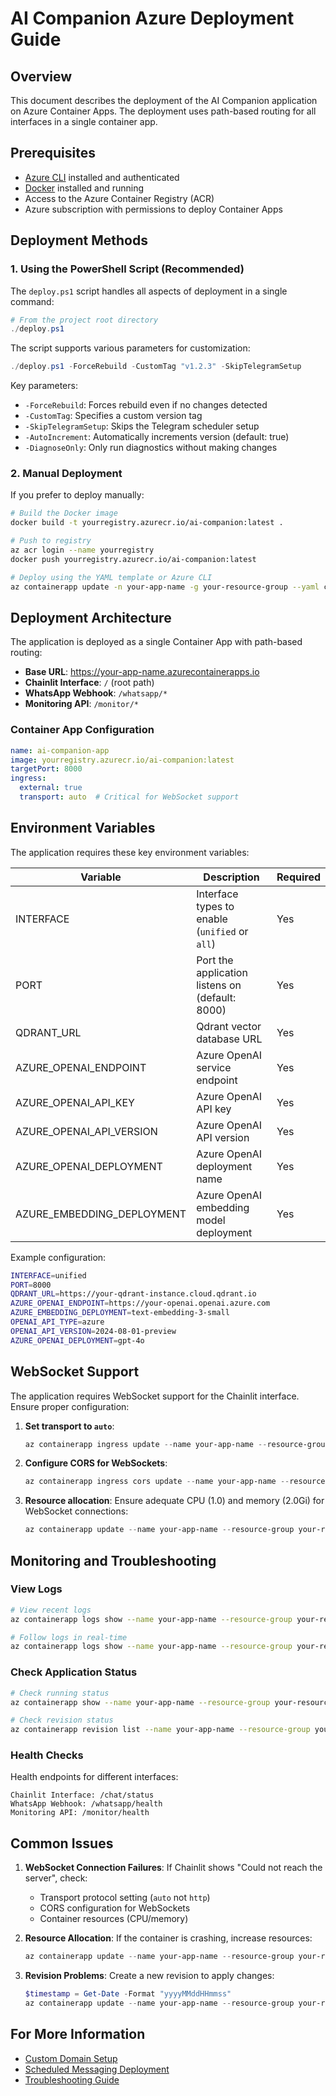 # AI Companion Azure Deployment Guide

## Overview

This document describes the deployment of the AI Companion application on Azure Container Apps. The deployment uses path-based routing for all interfaces in a single container app.

## Prerequisites

- [Azure CLI](https://docs.microsoft.com/en-us/cli/azure/install-azure-cli) installed and authenticated
- [Docker](https://www.docker.com/get-started/) installed and running
- Access to the Azure Container Registry (ACR)
- Azure subscription with permissions to deploy Container Apps

## Deployment Methods

### 1. Using the PowerShell Script (Recommended)

The `deploy.ps1` script handles all aspects of deployment in a single command:

```powershell
# From the project root directory
./deploy.ps1
```

The script supports various parameters for customization:

```powershell
./deploy.ps1 -ForceRebuild -CustomTag "v1.2.3" -SkipTelegramSetup
```

Key parameters:
- `-ForceRebuild`: Forces rebuild even if no changes detected
- `-CustomTag`: Specifies a custom version tag
- `-SkipTelegramSetup`: Skips the Telegram scheduler setup
- `-AutoIncrement`: Automatically increments version (default: true)
- `-DiagnoseOnly`: Only run diagnostics without making changes

### 2. Manual Deployment

If you prefer to deploy manually:

```bash
# Build the Docker image
docker build -t yourregistry.azurecr.io/ai-companion:latest .

# Push to registry
az acr login --name yourregistry
docker push yourregistry.azurecr.io/ai-companion:latest

# Deploy using the YAML template or Azure CLI
az containerapp update -n your-app-name -g your-resource-group --yaml container-app-template.yaml
```

## Deployment Architecture

The application is deployed as a single Container App with path-based routing:

- **Base URL**: https://your-app-name.azurecontainerapps.io
- **Chainlit Interface**: `/` (root path)
- **WhatsApp Webhook**: `/whatsapp/*`
- **Monitoring API**: `/monitor/*`

### Container App Configuration

```yaml
name: ai-companion-app
image: yourregistry.azurecr.io/ai-companion:latest
targetPort: 8000
ingress:
  external: true
  transport: auto  # Critical for WebSocket support
```

## Environment Variables

The application requires these key environment variables:

| Variable | Description | Required |
|----------|-------------|----------|
| INTERFACE | Interface types to enable (`unified` or `all`) | Yes |
| PORT | Port the application listens on (default: 8000) | Yes |
| QDRANT_URL | Qdrant vector database URL | Yes |
| AZURE_OPENAI_ENDPOINT | Azure OpenAI service endpoint | Yes |
| AZURE_OPENAI_API_KEY | Azure OpenAI API key | Yes |
| AZURE_OPENAI_API_VERSION | Azure OpenAI API version | Yes |
| AZURE_OPENAI_DEPLOYMENT | Azure OpenAI deployment name | Yes |
| AZURE_EMBEDDING_DEPLOYMENT | Azure OpenAI embedding model deployment | Yes |

Example configuration:
```bash
INTERFACE=unified
PORT=8000
QDRANT_URL=https://your-qdrant-instance.cloud.qdrant.io
AZURE_OPENAI_ENDPOINT=https://your-openai.openai.azure.com
AZURE_EMBEDDING_DEPLOYMENT=text-embedding-3-small
OPENAI_API_TYPE=azure
OPENAI_API_VERSION=2024-08-01-preview
AZURE_OPENAI_DEPLOYMENT=gpt-4o
```

## WebSocket Support

The application requires WebSocket support for the Chainlit interface. Ensure proper configuration:

1. **Set transport to `auto`**:
   ```powershell
   az containerapp ingress update --name your-app-name --resource-group your-resource-group --transport auto
   ```

2. **Configure CORS for WebSockets**:
   ```powershell
   az containerapp ingress cors update --name your-app-name --resource-group your-resource-group --allowed-origins "*" --allowed-methods "*" --allowed-headers "*" --expose-headers "*" --max-age 7200 --allow-credentials true
   ```

3. **Resource allocation**: Ensure adequate CPU (1.0) and memory (2.0Gi) for WebSocket connections:
   ```powershell
   az containerapp update --name your-app-name --resource-group your-resource-group --cpu 1.0 --memory 2.0Gi
   ```

## Monitoring and Troubleshooting

### View Logs

```bash
# View recent logs
az containerapp logs show --name your-app-name --resource-group your-resource-group --tail 100

# Follow logs in real-time
az containerapp logs show --name your-app-name --resource-group your-resource-group --follow
```

### Check Application Status

```bash
# Check running status
az containerapp show --name your-app-name --resource-group your-resource-group --query "properties.runningStatus"

# Check revision status
az containerapp revision list --name your-app-name --resource-group your-resource-group
```

### Health Checks

Health endpoints for different interfaces:

```
Chainlit Interface: /chat/status
WhatsApp Webhook: /whatsapp/health
Monitoring API: /monitor/health
```

## Common Issues

1. **WebSocket Connection Failures**: If Chainlit shows "Could not reach the server", check:
   - Transport protocol setting (`auto` not `http`)
   - CORS configuration for WebSockets
   - Container resources (CPU/memory)

2. **Resource Allocation**: If the container is crashing, increase resources:
   ```powershell
   az containerapp update --name your-app-name --resource-group your-resource-group --cpu 1.0 --memory 2.0Gi
   ```

3. **Revision Problems**: Create a new revision to apply changes:
   ```powershell
   $timestamp = Get-Date -Format "yyyyMMddHHmmss"
   az containerapp update --name your-app-name --resource-group your-resource-group --revision-suffix "restart$timestamp"
   ```

## For More Information

- [Custom Domain Setup](./custom-domains.md)
- [Scheduled Messaging Deployment](./scheduled-messaging-deployment.md)
- [Troubleshooting Guide](./troubleshooting.md) 
